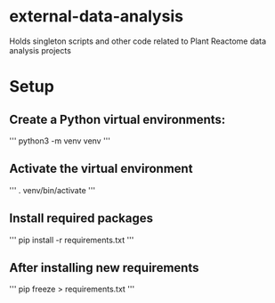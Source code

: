 # external-data-analysis

Holds singleton scripts and other code related to Plant Reactome data analysis projects

# Setup

## Create a Python virtual environments:

'''
python3 -m venv venv
'''

## Activate the virtual environment

'''
. venv/bin/activate
'''

## Install required packages

'''
pip install -r requirements.txt
'''

## After installing new requirements

'''
pip freeze > requirements.txt
'''
